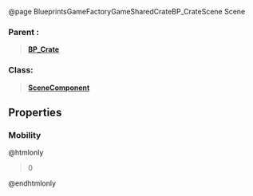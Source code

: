 @page BlueprintsGameFactoryGameSharedCrateBP_CrateScene Scene
### Parent :
<b><a href="_blueprints_game_factory_game-shared_crate_b_p__crate.html"><blockquote>BP_Crate</blockquote></a></b>
### Class:
<b><a href="_class_script_scene_component.html"><blockquote>SceneComponent</blockquote></a></b>
## Properties
### Mobility
@htmlonly
<blockquote>0</blockquote>
@endhtmlonly


